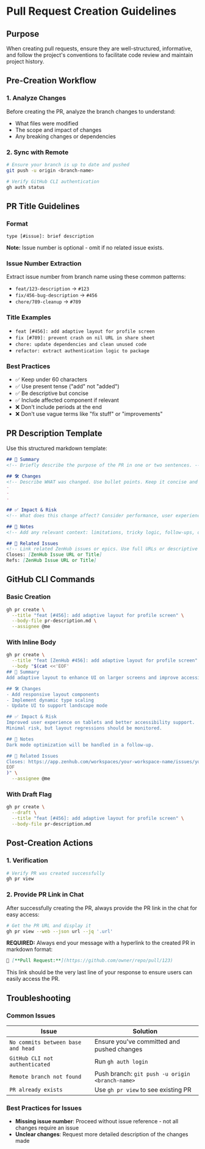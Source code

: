 # Pull Request Creation Guidelines

## **Purpose**

When creating pull requests, ensure they are well-structured, informative, and follow the project's conventions to facilitate code review and maintain project history.

## **Pre-Creation Workflow**

### **1. Analyze Changes**
Before creating the PR, analyze the branch changes to understand:
- What files were modified
- The scope and impact of changes
- Any breaking changes or dependencies

### **2. Sync with Remote**
```bash
# Ensure your branch is up to date and pushed
git push -u origin <branch-name>

# Verify GitHub CLI authentication
gh auth status
```

## **PR Title Guidelines**

### **Format**

```
type [#issue]: brief description
```

**Note:** Issue number is optional - omit if no related issue exists.

### **Issue Number Extraction**
Extract issue number from branch name using these common patterns:
- `feat/123-description` → `#123`
- `fix/456-bug-description` → `#456`
- `chore/789-cleanup` → `#789`

### **Title Examples**
- `feat [#456]: add adaptive layout for profile screen`
- `fix [#789]: prevent crash on nil URL in share sheet`
- `chore: update dependencies and clean unused code`
- `refactor: extract authentication logic to package`

### **Best Practices**
- ✅ Keep under 60 characters
- ✅ Use present tense ("add" not "added")
- ✅ Be descriptive but concise
- ✅ Include affected component if relevant
- ❌ Don't include periods at the end
- ❌ Don't use vague terms like "fix stuff" or "improvements"

## **PR Description Template**

Use this structured markdown template:

```markdown
## 📌 Summary
<!-- Briefly describe the purpose of the PR in one or two sentences. -->

## 🛠️ Changes
<!-- Describe WHAT was changed. Use bullet points. Keep it concise and high-level. -->
- 
- 
- 

## ✅ Impact & Risk
<!-- What does this change affect? Consider performance, user experience, reliability, or developer experience. Mention any risks or areas to watch. -->

## 📝 Notes
<!-- Add any relevant context: limitations, tricky logic, follow-ups, or things to double-check. -->

## 🔗 Related Issues
<!-- Link related ZenHub issues or epics. Use full URLs or descriptive references. -->
Closes: [ZenHub Issue URL or Title]  
Refs: [ZenHub Issue URL or Title]
```

## **GitHub CLI Commands**

### **Basic Creation**
```bash
gh pr create \
  --title "feat [#456]: add adaptive layout for profile screen" \
  --body-file pr-description.md \
  --assignee @me
```

### **With Inline Body**
```bash
gh pr create \
  --title "feat [ZenHub #456]: add adaptive layout for profile screen" \
  --body "$(cat <<'EOF'
## 🧾 Summary
Add adaptive layout to enhance UI on larger screens and improve accessibility.

## 🛠️ Changes
- Add responsive layout components
- Implement dynamic type scaling
- Update UI to support landscape mode

## ✅ Impact & Risk
Improved user experience on tablets and better accessibility support.
Minimal risk, but layout regressions should be monitored.

## 📝 Notes
Dark mode optimization will be handled in a follow-up.

## 🔗 Related Issues
Closes: https://app.zenhub.com/workspaces/your-workspace-name/issues/your-org/your-repo/456
EOF
)" \
  --assignee @me
```

### **With Draft Flag**
```bash
gh pr create \
  --draft \
  --title "feat [#456]: add adaptive layout for profile screen" \
  --body-file pr-description.md
```

## **Post-Creation Actions**

### **1. Verification**
```bash
# Verify PR was created successfully
gh pr view
```

### **2. Provide PR Link in Chat**
After successfully creating the PR, always provide the PR link in the chat for easy access:
```bash
# Get the PR URL and display it
gh pr view --web --json url --jq '.url'
```

**REQUIRED:** Always end your message with a hyperlink to the created PR in markdown format:
```markdown
🔗 [**Pull Request:**](https://github.com/owner/repo/pull/123)
```

This link should be the very last line of your response to ensure users can easily access the PR.

## **Troubleshooting**

### **Common Issues**

| Issue                              | Solution                                        |
| ---------------------------------- | ----------------------------------------------- |
| `No commits between base and head` | Ensure you've committed and pushed changes      |
| `GitHub CLI not authenticated`     | Run `gh auth login`                             |
| `Remote branch not found`          | Push branch: `git push -u origin <branch-name>` |
| `PR already exists`                | Use `gh pr view` to see existing PR             |

### **Best Practices for Issues**
- **Missing issue number**: Proceed without issue reference - not all changes require an issue
- **Unclear changes**: Request more detailed description of the changes made